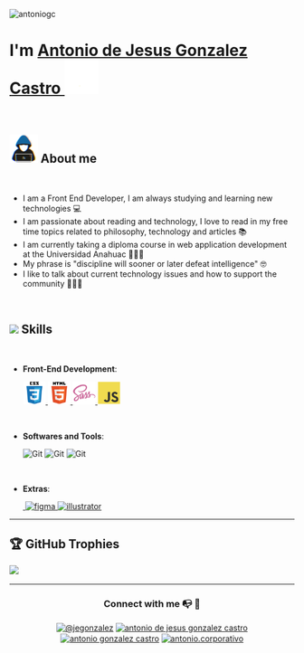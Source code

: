 

![antoniogc](https://github.com/Antonio-GC/Antonio-GC/assets/46658342/94207dc4-12e4-4f11-b4cc-16801e5f28d8)



<h1 align="left">I'm <a href="https://github.com/Antonio-GC">Antonio de Jesus Gonzalez Castro <a> <img src="https://github.com/Kathryn-Jie/Kathryn-Jie/blob/main/wave.gif" width="60px"/> </h1>

  
<br>

  ## <picture><img src = "https://github.com/0xAbdulKhalid/0xAbdulKhalid/raw/main/assets/mdImages/about_me.gif" width = 50px></picture> **About me**

<picture> </picture>

<br>

- I am a Front End Developer, I am always studying and learning new technologies 💻
- I am passionate about reading and technology, I love to read in my free time topics related to philosophy, technology and articles 📚
- I am currently taking a diploma course in web application development at the Universidad Anahuac 👨🏻‍🎓
- My phrase is "discipline will sooner or later defeat intelligence" 🤓
- I like to talk about current technology issues and how to support the community 👨🏻‍💻
 
 
<br>



## <img src="https://media2.giphy.com/media/QssGEmpkyEOhBCb7e1/giphy.gif?cid=ecf05e47a0n3gi1bfqntqmob8g9aid1oyj2wr3ds3mg700bl&rid=giphy.gif" width ="25"><b> Skills</b>
<br>

    
    
- **Front-End Development**:

  <p align="left"> <a href="https://www.w3schools.com/css/" target="_blank" rel="noreferrer"> <img src="https://raw.githubusercontent.com/devicons/devicon/master/icons/css3/css3-original-wordmark.svg" alt="css3" width="40" height="40"/> </a> <a href="https://www.w3.org/html/" target="_blank" rel="noreferrer"> <img src="https://raw.githubusercontent.com/devicons/devicon/master/icons/html5/html5-original-wordmark.svg" alt="html5" width="40" height="40"/> </a> <a href="https://sass-lang.com" target="_blank" rel="noreferrer"> <img src="https://raw.githubusercontent.com/devicons/devicon/master/icons/sass/sass-original.svg" alt="sass" width="40" height="40"/> </a> <a href="https://developer.mozilla.org/en-US/docs/Web/JavaScript" target="_blank" rel="noreferrer"> <img src="https://raw.githubusercontent.com/devicons/devicon/master/icons/javascript/javascript-original.svg" alt="javascript" width="40" height="40"/> </a>
<br></p>


- **Softwares and Tools**:

    <img src="https://user-images.githubusercontent.com/64439609/212556685-de9a7c04-31b0-43b6-af39-7c82ac13b321.png" width="40" height="40" alt="Git"/>
    <img src="https://user-images.githubusercontent.com/64439609/212556741-81407849-82c8-4926-854f-820e8a644375.png" width="40" height="40" alt="Git"/>
    <img src="https://user-images.githubusercontent.com/64439609/212556802-77a65ec1-aa71-4272-b603-1a57d1914678.png" width="40" height="40" alt="Git"/>

<br>

- **Extras**:

  <p align="left"> <a href="https://www.w3schools.com/css/" target="_blank" rel="noreferrer"> <img <a href="https://www.figma.com/" target="_blank" rel="noreferrer"> <img src="https://www.vectorlogo.zone/logos/figma/figma-icon.svg" alt="figma" width="40" height="40"/> </a><a href="https://www.adobe.com/in/products/illustrator.html" target="_blank" rel="noreferrer"> <img src="https://www.vectorlogo.zone/logos/adobe_illustrator/adobe_illustrator-icon.svg" alt="illustrator" width="40" height="40"/> </a></p>

</p>


-----  


## 🏆 GitHub Trophies
![](https://github-profile-trophy.vercel.app/?username=antonio-gc&theme=discord&no-frame=true&no-bg=true&margin-w=4)
  
-----    

<h3 align="center">Connect with me 📭 📨</h3>
<p align="center">
<a href="https://codepen.io/@jegonzalez" target="blank"><img align="center" src="https://raw.githubusercontent.com/rahuldkjain/github-profile-readme-generator/master/src/images/icons/Social/codepen.svg" alt="@jegonzalez" height="30" width="40" /></a>
<a href="https://linkedin.com/in/antonio de jesus gonzalez castro" target="blank"><img align="center" src="https://raw.githubusercontent.com/rahuldkjain/github-profile-readme-generator/master/src/images/icons/Social/linked-in-alt.svg" alt="antonio de jesus gonzalez castro" height="30" width="40" /></a>
<a href="https://fb.com/antonio gonzalez castro" target="blank"><img align="center" src="https://raw.githubusercontent.com/rahuldkjain/github-profile-readme-generator/master/src/images/icons/Social/facebook.svg" alt="antonio gonzalez castro" height="30" width="40" /></a>
<a href="https://instagram.com/antonio.corporativo" target="blank"><img align="center" src="https://raw.githubusercontent.com/rahuldkjain/github-profile-readme-generator/master/src/images/icons/Social/instagram.svg" alt="antonio.corporativo" height="30" width="40" /></a>
</p>


